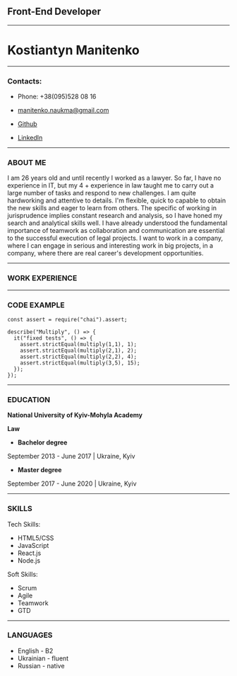 ## **Front-End Developer**
***

# **Kostiantyn Manitenko**
***

### **Contacts:**
* Phone: +38(095)528 08 16

* manitenko.naukma@gmail.com

* [Github](https://github.com/Kostiantyn-M)

* [LinkedIn](https://www.linkedin.com/in/kostiantyn-manitenko-46418817b/)
***

### ABOUT ME

I am 26 years old and until recently I worked as a lawyer. So far, I have no experience in IT, but my 4 + experience in law taught me to carry out a large number of tasks and respond to new challenges. I am quite hardworking and attentive to details. I'm flexible, quick to capable to obtain the new skills and eager to learn from others. The specific of working in jurisprudence implies constant research and analysis, so I have honed my search and analytical skills well. I have already understood the fundamental importance of teamwork as collaboration and communication are essential to the successful execution of legal projects. I want to work in a company, where I can engage in serious and interesting work in big projects, in a company, where there are real career's development opportunities.
***

### WORK EXPERIENCE

***
### CODE EXAMPLE

    const assert = require("chai").assert;

    describe("Multiply", () => {
      it("fixed tests", () => {
        assert.strictEqual(multiply(1,1), 1);
        assert.strictEqual(multiply(2,1), 2);
        assert.strictEqual(multiply(2,2), 4);
        assert.strictEqual(multiply(3,5), 15);   
      });
    });

***

### EDUCATION

**National University of Kyiv-Mohyla Academy**


**Law**


* **Bachelor degree**

 September 2013 - June 2017 | Ukraine, Kyiv


* **Master degree**

 September 2017 - June 2020 | Ukraine, Kyiv
***

### **SKILLS**

Tech Skills:
* HTML5/CSS
* JavaScript
* React.js
* Node.js

Soft Skills:
* Scrum
* Agile
* Teamwork
* GTD
***

### LANGUAGES
* English - B2
* Ukrainian - fluent
* Russian - native
